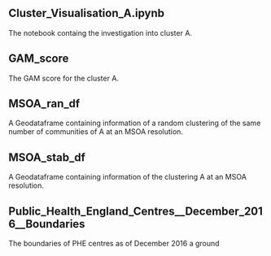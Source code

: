 ## Cluster_Visualisation_A.ipynb
The notebook containg the investigation into cluster A.

## GAM_score
The GAM score for the cluster A.

## MSOA_ran_df
A Geodataframe containing information of a random clustering of the same number of communities of A at an MSOA resolution.

## MSOA_stab_df
A Geodataframe containing information of the clustering A at an MSOA resolution.

## Public_Health_England_Centres__December_2016__Boundaries
The boundaries of PHE centres as of December 2016 a ground

